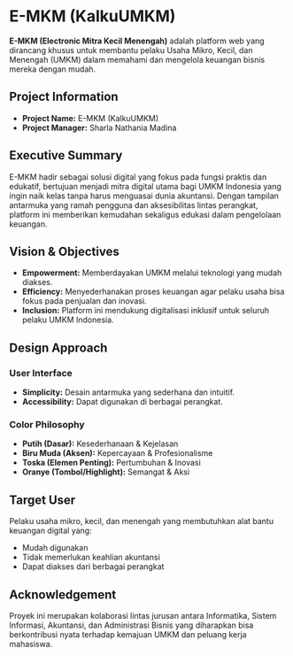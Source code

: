 # E-MKM (KalkuUMKM)

**E-MKM (Electronic Mitra Kecil Menengah)** adalah platform web yang dirancang khusus untuk membantu pelaku Usaha Mikro, Kecil, dan Menengah (UMKM) dalam memahami dan mengelola keuangan bisnis mereka dengan mudah.

## Project Information

- **Project Name:** E-MKM (KalkuUMKM)
- **Project Manager:** Sharla Nathania Madina

## Executive Summary

E-MKM hadir sebagai solusi digital yang fokus pada fungsi praktis dan edukatif, bertujuan menjadi mitra digital utama bagi UMKM Indonesia yang ingin naik kelas tanpa harus menguasai dunia akuntansi. Dengan tampilan antarmuka yang ramah pengguna dan aksesibilitas lintas perangkat, platform ini memberikan kemudahan sekaligus edukasi dalam pengelolaan keuangan.

## Vision & Objectives

- **Empowerment:** Memberdayakan UMKM melalui teknologi yang mudah diakses.
- **Efficiency:** Menyederhanakan proses keuangan agar pelaku usaha bisa fokus pada penjualan dan inovasi.
- **Inclusion:** Platform ini mendukung digitalisasi inklusif untuk seluruh pelaku UMKM Indonesia.

## Design Approach

### User Interface
- **Simplicity:** Desain antarmuka yang sederhana dan intuitif.
- **Accessibility:** Dapat digunakan di berbagai perangkat.

### Color Philosophy
- **Putih (Dasar):** Kesederhanaan & Kejelasan
- **Biru Muda (Aksen):** Kepercayaan & Profesionalisme
- **Toska (Elemen Penting):** Pertumbuhan & Inovasi
- **Oranye (Tombol/Highlight):** Semangat & Aksi

## Target User

Pelaku usaha mikro, kecil, dan menengah yang membutuhkan alat bantu keuangan digital yang:
- Mudah digunakan
- Tidak memerlukan keahlian akuntansi
- Dapat diakses dari berbagai perangkat

## Acknowledgement

Proyek ini merupakan kolaborasi lintas jurusan antara Informatika, Sistem Informasi, Akuntansi, dan Administrasi Bisnis yang diharapkan bisa berkontribusi nyata terhadap kemajuan UMKM dan peluang kerja mahasiswa.
